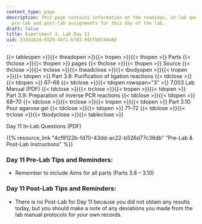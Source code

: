 ```yaml
---
content_type: page
description: This page contains information on the readings, in-lab questions, and
  pre-lab and post-lab assignments for this day of the lab.
draft: false
title: Experiment 3, Lab Day 11
uid: 33d3ab2d-9329-44f1-bf83-945fb0744e8d
---
```

{{< tableopen >}}{{< theadopen >}}{{< tropen >}}{{< thopen >}}
Parts
{{< thclose >}}{{< thopen >}}
pages
{{< thclose >}}{{< thopen >}}
Source
{{< thclose >}}{{< trclose >}}{{< theadclose >}}{{< tbodyopen >}}{{< tropen >}}{{< tdopen >}}
Part 3.8: Purification of ligation reactions
{{< tdclose >}}{{< tdopen >}}
67–68
{{< tdclose >}}{{< tdopen rowspan="3" >}}
7.003 Lab Manual (PDF)
{{< tdclose >}}{{< trclose >}}{{< tropen >}}{{< tdopen >}}
Part 3.9: Preparation of inverse PCR reactions
{{< tdclose >}}{{< tdopen >}}
68–70
{{< tdclose >}}{{< trclose >}}{{< tropen >}}{{< tdopen >}}
Part 3.10: Pour agarose gel
{{< tdclose >}}{{< tdopen >}}
71–72
{{< tdclose >}}{{< trclose >}}{{< tbodyclose >}}{{< tableclose >}}

Day 11 In-Lab Questions (PDF)

{{% resource_link "4cf9122b-fd70-43dd-ac22-b526d77c36db" "Pre-Lab & Post-Lab Instructions" %}}

### Day 11 Pre-Lab Tips and Reminders:

- Remember to include Aims for all parts (Parts 3.8 – 3.10)

### Day 11 Post-Lab Tips and Reminders:

- There is no Post-Lab for Day 11 because you did not obtain any results today, but you should make a note of any deviations you made from the lab manual protocols for your own records.